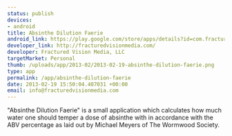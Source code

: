 ```yaml
--- 
status: publish
devices: 
- android
title: Absinthe Dilution Faerie
android_link: https://play.google.com/store/apps/details?id=com.fracturedvisionmedia.absinthe
developer_link: http://fracturedvisionmedia.com/
developer: Fractured Vision Media, LLC
targetMarket: Personal
thumb: /uploads/app/2013-02/2013-02-19-absinthe-dilution-faerie.png
type: app
permalink: /app/absinthe-dilution-faerie
date: 2013-02-19 15:50:04.407031 +00:00
email: info@fracturedvisionmedia.com
---
```


"Absinthe Dilution Faerie" is a small application which calculates how much water one should temper a dose of absinthe with in accordance with the ABV percentage as laid out by Michael Meyers of The Wormwood Society.
